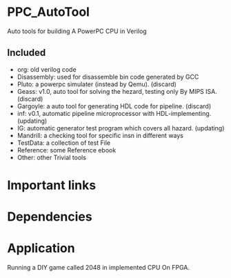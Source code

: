 PPC_AutoTool
=================================================
Auto tools for building A PowerPC CPU in Verilog


Included
------------------------------------------------
+ org: old verilog code 
+ Disassembly: used for disassemble bin code generated by GCC
+ Pluto: a powerpc simulater (instead by Qemu).								(discard)
+ Geass: v1.0, auto tool for solving the hezard, testing only By MIPS ISA. 	(discard)
+ Gargoyle: a auto tool for generating HDL code for pipeline.				(discard)
+ inf: v0.1, automatic pipeline microprocessor with HDL-implementing.		(updating)
+ IG: automatic generator test program which covers all hazard.				(updating)
+ Mandrill: a checking tool for specific insn in different ways
+ TestData: a collection of test File
+ Reference: some Reference ebook
+ Other: other Trivial tools


Important links
=================================================


Dependencies
=================================================


Application
=================================================
Running a DIY game called 2048 in implemented CPU On FPGA.
